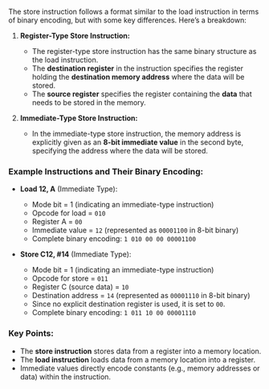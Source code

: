 The store instruction follows a format similar to the load instruction in terms of binary encoding, but with some key differences. Here’s a breakdown:

1. **Register-Type Store Instruction:**
    
    - The register-type store instruction has the same binary structure as the load instruction.
    - The **destination register** in the instruction specifies the register holding the **destination memory address** where the data will be stored.
    - The **source register** specifies the register containing the **data** that needs to be stored in the memory.
2. **Immediate-Type Store Instruction:**
    
    - In the immediate-type store instruction, the memory address is explicitly given as an **8-bit immediate value** in the second byte, specifying the address where the data will be stored.

### Example Instructions and Their Binary Encoding:

- **Load 12, A** (Immediate Type):
    
    - Mode bit = 1 (indicating an immediate-type instruction)
    - Opcode for load = `010`
    - Register A = `00`
    - Immediate value = `12` (represented as `00001100` in 8-bit binary)
    - Complete binary encoding: `1 010 00 00 00001100`
- **Store C12, #14** (Immediate Type):
    
    - Mode bit = 1 (indicating an immediate-type instruction)
    - Opcode for store = `011`
    - Register C (source data) = `10`
    - Destination address = `14` (represented as `00001110` in 8-bit binary)
    - Since no explicit destination register is used, it is set to `00`.
    - Complete binary encoding: `1 011 10 00 00001110`

### Key Points:

- The **store instruction** stores data from a register into a memory location.
- The **load instruction** loads data from a memory location into a register.
- Immediate values directly encode constants (e.g., memory addresses or data) within the instruction.